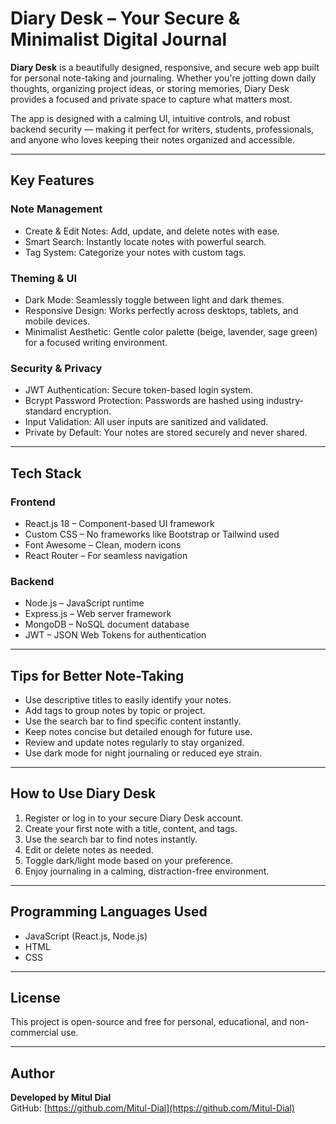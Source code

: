 # Diary Desk – Your Secure & Minimalist Digital Journal

**Diary Desk** is a beautifully designed, responsive, and secure web app built for personal note-taking and journaling. Whether you're jotting down daily thoughts, organizing project ideas, or storing memories, Diary Desk provides a focused and private space to capture what matters most.

The app is designed with a calming UI, intuitive controls, and robust backend security — making it perfect for writers, students, professionals, and anyone who loves keeping their notes organized and accessible.

---

## Key Features

### Note Management

* Create & Edit Notes: Add, update, and delete notes with ease.
* Smart Search: Instantly locate notes with powerful search.
* Tag System: Categorize your notes with custom tags.

### Theming & UI

* Dark Mode: Seamlessly toggle between light and dark themes.
* Responsive Design: Works perfectly across desktops, tablets, and mobile devices.
* Minimalist Aesthetic: Gentle color palette (beige, lavender, sage green) for a focused writing environment.

### Security & Privacy

* JWT Authentication: Secure token-based login system.
* Bcrypt Password Protection: Passwords are hashed using industry-standard encryption.
* Input Validation: All user inputs are sanitized and validated.
* Private by Default: Your notes are stored securely and never shared.

---

## Tech Stack

### Frontend

* React.js 18 – Component-based UI framework
* Custom CSS – No frameworks like Bootstrap or Tailwind used
* Font Awesome – Clean, modern icons
* React Router – For seamless navigation

### Backend

* Node.js – JavaScript runtime
* Express.js – Web server framework
* MongoDB – NoSQL document database
* JWT – JSON Web Tokens for authentication

---

## Tips for Better Note-Taking

* Use descriptive titles to easily identify your notes.
* Add tags to group notes by topic or project.
* Use the search bar to find specific content instantly.
* Keep notes concise but detailed enough for future use.
* Review and update notes regularly to stay organized.
* Use dark mode for night journaling or reduced eye strain.

---

## How to Use Diary Desk

1. Register or log in to your secure Diary Desk account.
2. Create your first note with a title, content, and tags.
3. Use the search bar to find notes instantly.
4. Edit or delete notes as needed.
5. Toggle dark/light mode based on your preference.
6. Enjoy journaling in a calming, distraction-free environment.

---

## Programming Languages Used

* JavaScript (React.js, Node.js)
* HTML
* CSS

---

## License

This project is open-source and free for personal, educational, and non-commercial use.

---

## Author

**Developed by Mitul Dial**  
GitHub: [https://github.com/Mitul-Dial](https://github.com/Mitul-Dial)
